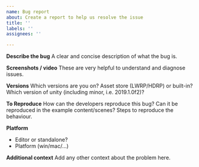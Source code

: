 ```yaml
---
name: Bug report
about: Create a report to help us resolve the issue
title: ''
labels: ''
assignees: ''

---
```


**Describe the bug**
A clear and concise description of what the bug is.

**Screenshots / video**
These are very helpful to understand and diagnose issues.

**Versions**
Which versions are you on? Asset store (LWRP/HDRP) or built-in? Which version of unity (including minor, i.e. 2019.1.0f2)?

**To Reproduce**
How can the developers reproduce this bug? Can it be reproduced in the example content/scenes?
Steps to reproduce the behaviour.

**Platform**
 - Editor or standalone?
 - Platform (win/mac/...)

**Additional context**
Add any other context about the problem here.
